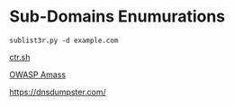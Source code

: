 # Sub-Domains Enumurations 

```shell
sublist3r.py -d example.com

```
[ctr.sh](ctr.sh)

[OWASP Amass](https://github.com/OWASP/Amass)

https://dnsdumpster.com/

